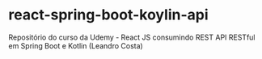 # react-spring-boot-koylin-api
Repositório do curso da Udemy - React JS consumindo REST API RESTful em Spring Boot e Kotlin (Leandro Costa)
